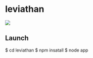 # leviathan

![](http://legion.ariel-networks.com/gitbucket/takamura_s/leviathan/blob/master/resource/for_readme.png?raw=true)

## Launch

$ cd leviathan
$ npm insatall
$ node app

